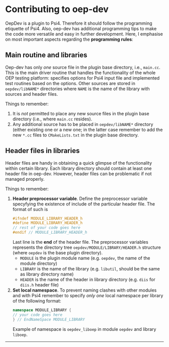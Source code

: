 Contributing to oep-dev
=======================

OepDev is a plugin to Psi4. Therefore it should follow the programming etiquette of Psi4. Also,
oep-dev has additional programming tips to make the code more versatile and easy in further development.
Here, I emphasise on most important aspects regarding the **programming rules**:

Main routine and libraries
--------------------------

Oep-dev has only *one* source file in the plugin base directory, i.e., `main.cc`. This is the main
driver routine that handles the functionality of the whole OEP testing platform: specifies options for 
Psi4 input file and implemented test routines based on the options. Other sources are stored
in `oepdev/libNAME*` directories where `NAME` is the name of the library with sources and header files.

Things to remember:

  1. It is *not* permitted to place any new source files in the plugin base directory (i.e., where `main.cc` resides).
  2. Any additional source has to be placed in `oepdev/libNAME*` directory (either existing one or a new one; in the 
     latter case remember to add the new `*.cc` files to `CMakeLists.txt` in the plugin base directory.


Header files in libraries
-------------------------

Header files are handy in obtaining a quick glimpse of the functionality within certain library. Each library
directory should contain at least one header file in oep-dev. However, header files can be problematic if not managed properly. 

Things to remember:

   1. **Header preprocessor variable**. Define the preprocessor variable specyfying the existence of include 
      of the particular header file. The format of such is
      ```c++
      #ifndef MODULE_LIBRARY_HEADER_h
      #define MODULE_LIBRARY_HEADER_h
      // rest of your code goes here
      #endif // MODULE_LIBRARY_HEADER_h
      ```
      Last line is the **end** of the header file. The preprocessor variables represents
      the directory tree `oepdev/MODULE/LIBRARY/HEADER.h` structure (where `oepdev` is the base plugin directory). 
        * `MODULE` is the plugin module name (e.g. `oepdev`, the 
           name of the module directory)
        * `LIBRARY` is the name of the library (e.g. `libutil`, should be the same as library directory name)
        * `HEADER` is the name of the header in library directory (e.g. `diis` for `diis.h` header file)
   2. **Set local namespace**. To prevent naming clashes with other modules and with Psi4 remember to specify
      *only one* local namespace per library of the following format:
      ```c++
      namespace MODULE_LIBRARY {
      // your code goes here
      } // EndNameSpace MODULE_LIBRARY
      ```
      Example of namespace is `oepdev_liboep` in module `oepdev` and library `liboep`. 

*********

